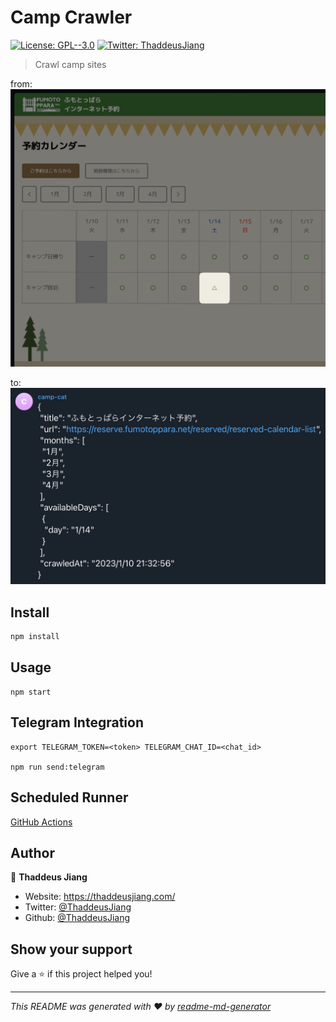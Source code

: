 # Camp Crawler

[![License: GPL--3.0](https://img.shields.io/badge/License-GPL--3.0-yellow.svg)](#)
[![Twitter: ThaddeusJiang](https://img.shields.io/twitter/follow/ThaddeusJiang.svg?style=social)](https://twitter.com/ThaddeusJiang)

> Crawl camp sites

from:
![fumotoppara-calendar](./docs/fumotoppara-calendar.png)

to:
![telegram-text](./docs/telegram-text.png)

## Install

```sh
npm install
```

## Usage

```
npm start
```

## Telegram Integration

```
export TELEGRAM_TOKEN=<token> TELEGRAM_CHAT_ID=<chat_id>

npm run send:telegram
```

## Scheduled Runner

[GitHub Actions](./.github/workflows/preview.yml)

## Author

👤 **Thaddeus Jiang**

- Website: https://thaddeusjiang.com/
- Twitter: [@ThaddeusJiang](https://twitter.com/ThaddeusJiang)
- Github: [@ThaddeusJiang](https://github.com/ThaddeusJiang)

## Show your support

Give a ⭐️ if this project helped you!

---

_This README was generated with ❤️ by [readme-md-generator](https://github.com/kefranabg/readme-md-generator)_
